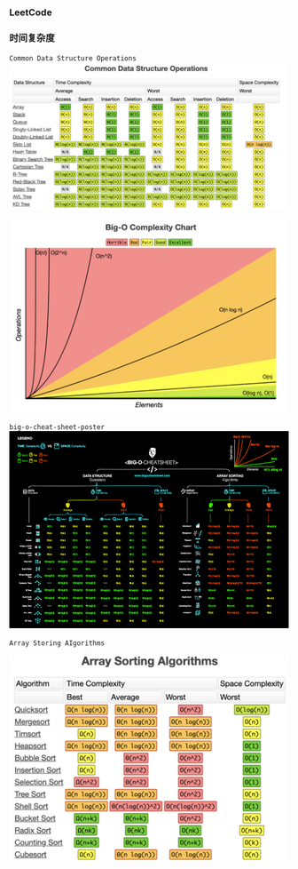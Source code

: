 ### LeetCode

### 时间复杂度


`Common Data Structure Operations`  
![Common Data Structure Operations](../image/Common%20Data%20Structure%20Operations.png)

![Big O](../image/时间空间曲线.png)

`big-o-cheat-sheet-poster`  
![big-o-cheat-sheet-poster](../image/big-o-cheat-sheet-poster.png)  

`Array Storing AIgorithms`  

![Array Storing AIgorithms](../image/BigO.png)
